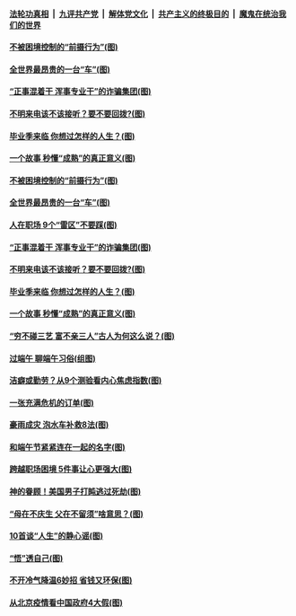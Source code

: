 ####  [法轮功真相](../../../../basic/blob/master/README.md?t=06271202) &nbsp;|&nbsp; [九评共产党](../../../../9ping.md/blob/master/README.md?t=06271202) &nbsp;|&nbsp; [解体党文化](../../../../jtdwh.md/blob/master/README.md?t=06271202)  &nbsp;|&nbsp; [共产主义的终极目的](../../../../gczydzjmd.md/blob/master/README.md?t=06271202) &nbsp;|&nbsp; [魔鬼在统治我们的世界](../../../../mgztzwmdsj.md/blob/master/README.md?t=06271202) 

#### [不被困境控制的“前摄行为”(图)](../pages/p8/937145.md?t=06271202) 

#### [全世界最昂贵的一台“车”(图)](../pages/p8/937477.md?t=06271202) 

#### [“正事混着干 浑事专业干”的诈骗集团(图)](../pages/p8/937732.md?t=06271202) 

#### [不明来电该不该接听？要不要回拨?(图)](../pages/p8/936929.md?t=06271202) 

#### [毕业季来临 你想过怎样的人生？(图)](../pages/p8/937661.md?t=06271202) 

#### [一个故事 秒懂“成熟”的真正意义(图)](../pages/p8/936405.md?t=06271202) 

#### [不被困境控制的“前摄行为”(图)](../pages/p8/937145.md?t=06271202) 

#### [全世界最昂贵的一台“车”(图)](../pages/p8/937477.md?t=06271202) 

#### [人在职场 9个“雷区”不要踩(图)](../pages/p8/937766.md?t=06271202) 

#### [“正事混着干 浑事专业干”的诈骗集团(图)](../pages/p8/937732.md?t=06271202) 

#### [不明来电该不该接听？要不要回拨?(图)](../pages/p8/936929.md?t=06271202) 

#### [毕业季来临 你想过怎样的人生？(图)](../pages/p8/937661.md?t=06271202) 

#### [一个故事 秒懂“成熟”的真正意义(图)](../pages/p8/936405.md?t=06271202) 

#### [“穷不碰三艺 富不亲三人”古人为何这么说？(图)](../pages/p8/937602.md?t=06271202) 

#### [过端午 聊端午习俗(组图)](../pages/p8/937246.md?t=06271202) 

#### [洁癖或勤劳？从9个测验看内心焦虑指数(图)](../pages/p8/937558.md?t=06271202) 

#### [一张充满危机的订单(图)](../pages/p8/936981.md?t=06271202) 

#### [豪雨成灾 泡水车补救8法(图)](../pages/p8/937526.md?t=06271202) 

#### [和端午节紧紧连在一起的名字(图)](../pages/p8/937448.md?t=06271202) 

#### [跨越职场困境 5件事让心更强大(图)](../pages/p8/937375.md?t=06271202) 

#### [神的眷顾！美国男子打盹逃过死劫(图)](../pages/p8/936985.md?t=06271202) 

#### [“母在不庆生 父在不留须”啥意思？(图)](../pages/p8/937234.md?t=06271202) 

#### [10首谈“人生”的静心谣(图)](../pages/p8/936965.md?t=06271202) 

#### [“悟”透自己(图)](../pages/p8/936972.md?t=06271202) 

#### [不开冷气降温6妙招 省钱又环保(图)](../pages/p8/937329.md?t=06271202) 

#### [从北京疫情看中国政府4大假(图)](../pages/p8/937196.md?t=06271202) 

